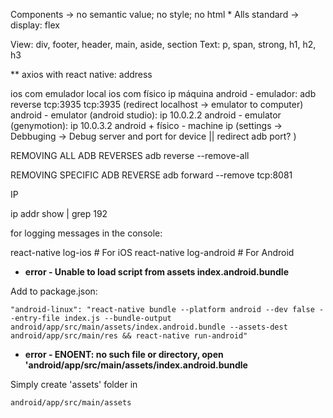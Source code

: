 Components -> no semantic value; no style; no html
	* Alls standard -> display: flex


View: div, footer, header, main, aside, section
Text: p, span, strong, h1, h2, h3


** axios with react native: address

ios com emulador local
ios com físico ip máquina
android - emulador: adb reverse tcp:3935 tcp:3935 (redirect localhost -> emulator to computer)
android - emulator (android studio): ip 10.0.2.2
android - emulator (genymotion): ip 10.0.3.2
android + físico - machine ip (settings -> Debbuging -> Debug server and port for device || redirect adb port? )


REMOVING ALL ADB REVERSES
adb reverse --remove-all

REMOVING SPECIFIC ADB REVERSE
adb forward --remove tcp:8081


IP

ip addr show | grep 192


for logging messages in the console:


react-native log-ios        # For iOS
react-native log-android    # For Android



* **error - Unable to load script from assets index.android.bundle**

Add to package.json:
```
"android-linux": "react-native bundle --platform android --dev false --entry-file index.js --bundle-output android/app/src/main/assets/index.android.bundle --assets-dest android/app/src/main/res && react-native run-android"

```

* **error - ENOENT: no such file or directory, open 'android/app/src/main/assets/index.android.bundle**

Simply create 'assets' folder in
```
android/app/src/main/assets
```
